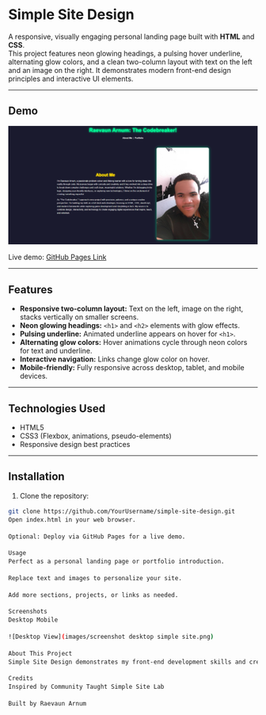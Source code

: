 # Simple Site Design

A responsive, visually engaging personal landing page built with **HTML** and **CSS**.  
This project features neon glowing headings, a pulsing hover underline, alternating glow colors, and a clean two-column layout with text on the left and an image on the right. It demonstrates modern front-end design principles and interactive UI elements.

---

## Demo

![Screenshot](images/screenshotdesktopsimplesite.png)


Live demo: [GitHub Pages Link](https://codebreaker8609.github.io/simple-site-design/)

---

## Features

- **Responsive two-column layout:** Text on the left, image on the right, stacks vertically on smaller screens.  
- **Neon glowing headings:** `<h1>` and `<h2>` elements with glow effects.  
- **Pulsing underline:** Animated underline appears on hover for `<h1>`.  
- **Alternating glow colors:** Hover animations cycle through neon colors for text and underline.  
- **Interactive navigation:** Links change glow color on hover.  
- **Mobile-friendly:** Fully responsive across desktop, tablet, and mobile devices.  

---

## Technologies Used

- HTML5  
- CSS3 (Flexbox, animations, pseudo-elements)  
- Responsive design best practices  

---

## Installation

1. Clone the repository:
```bash
git clone https://github.com/YourUsername/simple-site-design.git
Open index.html in your web browser.

Optional: Deploy via GitHub Pages for a live demo.

Usage
Perfect as a personal landing page or portfolio introduction.

Replace text and images to personalize your site.

Add more sections, projects, or links as needed.

Screenshots
Desktop	Mobile

![Desktop View](images/screenshot desktop simple site.png)

About This Project
Simple Site Design demonstrates my front-end development skills and creativity. It showcases my ability to build polished, interactive web pages with clean layout, responsive design, and modern CSS animations. The project highlights attention to detail, visual design sense, and understanding of user-friendly interfaces.

Credits
Inspired by Community Taught Simple Site Lab

Built by Raevaun Arnum

